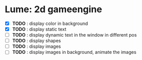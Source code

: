# Lume: 2d gameengine

- [x] **TODO** : display color in background
- [x] **TODO** : display static text
- [ ] **TODO** : display dynamic text in the window in different pos  
- [ ] **TODO** : display shapes   
- [ ] **TODO** : display images   
- [ ] **TODO** : display images in background, animate the images 
